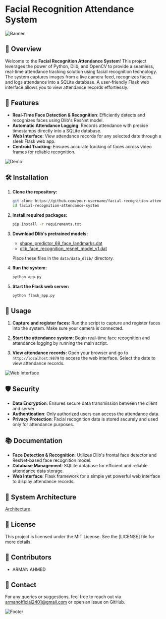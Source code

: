 # Facial Recognition Attendance System

![Banner](path/to/your/banner-image.png)

## 📸 Overview

Welcome to the **Facial Recognition Attendance System**! This project leverages the power of Python, Dlib, and OpenCV to provide a seamless, real-time attendance tracking solution using facial recognition technology. The system captures images from a live camera feed, recognizes faces, and logs attendance into a SQLite database. A user-friendly Flask web interface allows you to view attendance records effortlessly.

## 🌟 Features

- **Real-Time Face Detection & Recognition**: Efficiently detects and recognizes faces using Dlib's ResNet model.
- **Automatic Attendance Logging**: Records attendance with precise timestamps directly into a SQLite database.
- **Web Interface**: View attendance records for any selected date through a sleek Flask web app.
- **Centroid Tracking**: Ensures accurate tracking of faces across video frames for reliable recognition.

![Demo](path/to/your/demo-image.gif)

## 🛠️ Installation

1. **Clone the repository:**
    ```bash
    git clone https://github.com/your-username/facial-recognition-attendance-system.git
    cd facial-recognition-attendance-system
    ```

2. **Install required packages:**
    ```bash
    pip install -r requirements.txt
    ```

3. **Download Dlib's pretrained models:**
    - [shape_predictor_68_face_landmarks.dat](http://dlib.net/files/shape_predictor_68_face_landmarks.dat.bz2)
    - [dlib_face_recognition_resnet_model_v1.dat](http://dlib.net/files/dlib_face_recognition_resnet_model_v1.dat.bz2)

    Place these files in the `data/data_dlib/` directory.

4. **Run the system:**
    ```bash
    python app.py
    ```

5. **Start the Flask web server:**
    ```bash
    python flask_app.py
    ```

## 🚀 Usage

1. **Capture and register faces:**
   Run the script to capture and register faces into the system. Make sure your camera is connected.

2. **Start the attendance system:**
   Begin real-time face recognition and attendance logging by running the main script.

3. **View attendance records:**
   Open your browser and go to `http://localhost:9879` to access the web interface. Select the date to view attendance records.

![Web Interface](path/to/your/web-interface-image.png)



## 🛡️ Security

- **Data Encryption**: Ensures secure data transmission between the client and server.
- **Authentication**: Only authorized users can access the attendance data.
- **Privacy Protection**: Facial recognition data is stored securely and used only for attendance purposes.

## 📚 Documentation

- **Face Detection & Recognition**: Utilizes Dlib's frontal face detector and ResNet-based face recognition model.
- **Database Management**: SQLite database for efficient and reliable attendance data storage.
- **Web Interface**: Flask framework for a simple yet powerful web interface to display attendance records.

## 🧩 System Architecture

[Architecture](path/to/your/footer-image.png)

## 📜 License

This project is licensed under the MIT License. See the [LICENSE] file for more details.

## 👥 Contributors

- ARMAN AHMED

## 💬 Contact

For any queries or suggestions, feel free to reach out via armanofficial2401@gmail.com or open an issue on GitHub.

![Footer](path/to/your/footer-image.png)

